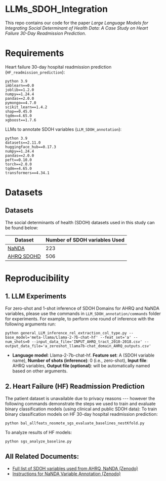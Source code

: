 # LLMs_SDOH_Integration

This repo contains our code for the paper _Large Language Models for Integrating Social Determinant of Health Data: A Case Study on Heart Failure 30-Day Readmission Prediction_.

# Requirements
Heart failure 30-day hospital readmission prediction (```HF_readmission_prediction```):
```
python 3.9
imblearn==0.0
joblib==1.2.0
numpy==1.24.4
pandas==2.0.0
pymongo==4.7.0
scikit_learn==1.4.2
shap==0.45.0
tqdm==4.65.0
xgboost==1.7.6
```

LLMs to annotate SDOH variables (```LLM_SDOH_annotation```):
```
python 3.9
datasets==2.11.0
huggingface_hub==0.17.3
numpy==1.24.4
pandas==2.0.0
peft==0.10.0
torch==2.0.0
tqdm==4.65.0
transformers==4.34.1
```


# Datasets
## Datasets

The social determinants of health (SDOH) datasets used in this study can be found below:

|   Dataset | Number of SDOH variables Used |
|---------------- | -------------- |
| [NaNDA](https://www.icpsr.umich.edu/web/ICPSR/series/1920) |  223  |
| [AHRQ SDOHD](https://www.ahrq.gov/sdoh/data-analytics/sdoh-data.html) |  506 |


# Reproducibility
## 1. LLM Experiments
For zero-shot and 1-shot inference of SDOH Domains for AHRQ and NaNDA variables, please use the commands in `LLM_SDOH_annotation/commands` folder for experiments.
For example, to perform one round of inference with the following arguments run:
```
python general_LLM_inference_rel_extraction_col_type.py --base_model='meta-llama/Llama-2-7b-chat-hf' --feat_set='a' --num_shots=0 --input_data_file='INPUT_AHRQ_tract_2010-2018.csv' --output_data_file='a_zeroshot_llama7b-chat_domain_AHRQ_outputs.csv'
```
- **Language model**: Llama-2-7b-chat-hf. **Feature set**: A (SDOH variable name), **Number of shots (inference)**: 0 (i.e., zero-shot), **Input file**: AHRQ variables, **Output file (optional)**: will be automatically named based on other arguments.

## 2. Heart Failure (HF) Readmission Prediction
The patient dataset is unavailable due to privacy reasons --- however the following commands demonstrate the steps we used to train and evaluate binary classification models (using clinical and public SDOH data):
To train binary classification models on HF 30-day hospital readmission prediction:
```
python bal_allfeats_nosmote_sgs_evaluate_baselines_nestKfold.py
```
To analyze results of HF models:
```
python sgs_analyze_baseline.py
```


## All Related Documents: 
- [Full list of SDOH variables used from AHRQ, NaNDA (Zenodo)](https://zenodo.org/records/10982453?token=eyJhbGciOiJIUzUxMiIsImlhdCI6MTcxMzMwMTg5NiwiZXhwIjoxNzIyMjExMTk5fQ.eyJpZCI6ImQ2NjIxODIwLTEwODEtNDVjYi1hOWQ1LWRhOTk3YTEyM2IwYyIsImRhdGEiOnt9LCJyYW5kb20iOiI3ZGQyNWNlYWFlM2Q2YTRiMTg0NDA4NzlkNTRjMDNlMCJ9.l6PwLoblL2DG9bBvFEjFzur4hVo6BgapzpOpKNqoWQeRtOIN0KFDL1cQgvW7_KAbAde0yDDTdy_SjQlllqagZg)
- [Instructions for NaNDA Variable Annotation (Zenodo)](https://zenodo.org/records/11062048?token=eyJhbGciOiJIUzUxMiIsImlhdCI6MTcxMzk4ODIzNywiZXhwIjoxNzIyMjExMTk5fQ.eyJpZCI6ImU3NDA5ZTZmLTNhOWQtNGE2Zi04ZWJiLTQ2OGJhMjIzYmYyMCIsImRhdGEiOnt9LCJyYW5kb20iOiJkMjY2OWY3MGZkMThmMmNkZTg4NGI0MjVhMGZkNjNmMSJ9.8KDK2L4AIyGX9zOciVUEcT9oom-WDrZ1B-MX5RJH0I9i3Im5LbZhLtSnyS7ElXUoDqDUhgAnNKiMKMWGh7gKwQ)
